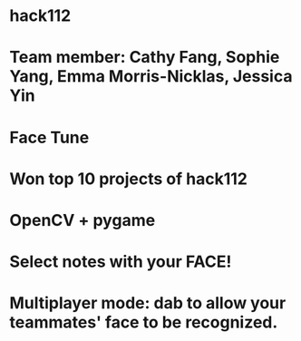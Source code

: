 # hack112
# Team member: Cathy Fang, Sophie Yang, Emma Morris-Nicklas, Jessica Yin
# Face Tune
# Won top 10 projects of hack112
# OpenCV + pygame
# Select notes with your FACE!
# Multiplayer mode: dab to allow your teammates' face to be recognized.
